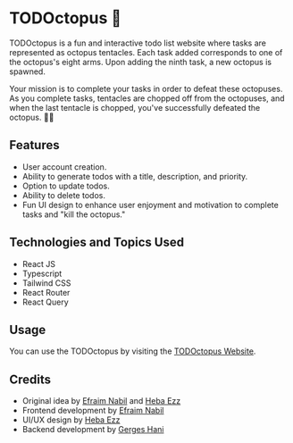 # TODOctopus 🐙

TODOctopus is a fun and interactive todo list website where tasks are represented as octopus tentacles. Each task added corresponds to one of the octopus's eight arms. Upon adding the ninth task, a new octopus is spawned.

Your mission is to complete your tasks in order to defeat these octopuses. As you complete tasks, tentacles are chopped off from the octopuses, and when the last tentacle is chopped, you've successfully defeated the octopus. 👏🏻

## Features

- User account creation.
- Ability to generate todos with a title, description, and priority.
- Option to update todos.
- Ability to delete todos.
- Fun UI design to enhance user enjoyment and motivation to complete tasks and "kill the octopus."

## Technologies and Topics Used

- React JS
- Typescript
- Tailwind CSS
- React Router
- React Query

## Usage

You can use the TODOctopus by visiting the 
[TODOctopus Website](https://todoctopus.onrender.com).

## Credits

- Original idea by [Efraim Nabil](https://www.linkedin.com/in/efraimnabil/) and [Heba Ezz](https://www.linkedin.com/in/heba-ezz-361773250/)
- Frontend development by [Efraim Nabil](https://www.linkedin.com/in/efraimnabil/)
- UI/UX design by [Heba Ezz](https://www.linkedin.com/in/heba-ezz-361773250/)
- Backend development by [Gerges Hani](https://www.linkedin.com/in/gergeshany/)
